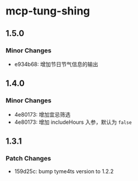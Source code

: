 # mcp-tung-shing

## 1.5.0

### Minor Changes

- e934b68: 增加节日节气信息的输出

## 1.4.0

### Minor Changes

- 4e80173: 增加宜忌筛选
- 4e80173: 增加 includeHours 入参，默认为 `false`

## 1.3.1

### Patch Changes

- 159d25c: bump tyme4ts version to 1.2.2
